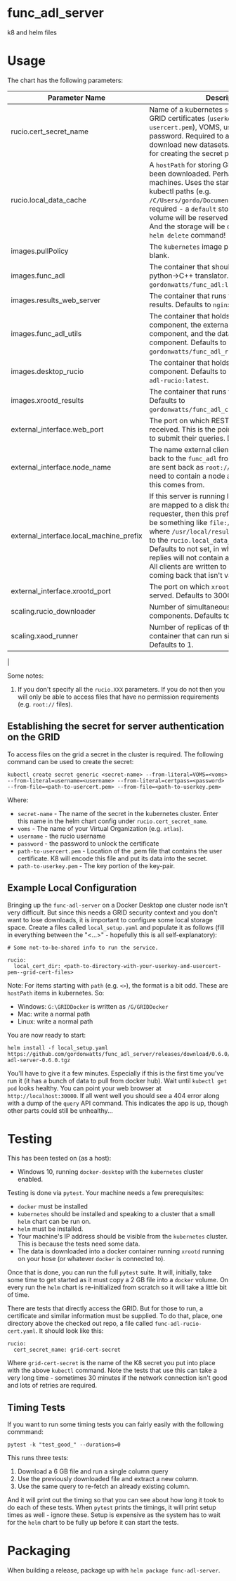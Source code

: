 # func_adl_server

k8 and helm files

# Usage

The chart has the following parameters:

| Parameter Name | Description |
| -------------- | ----------- |
| rucio.cert_secret_name | Name of a kubernetes `secret` that holds the GRID certificates (`userkey.pem` and `usercert.pem`), VOMS, username and password. Required to access the GRID to download new datasets. See section below for creating the secret properly. |
| rucio.local_data_cache | A `hostPath` for storing GRID data that has been downloaded. Perhaps only good for test machines. Uses the standard format for kubectl paths (e.g. `/C/Users/gordo/Documents/GRIDDS`). Not required - a `default` storage class persistent volume will be reserved if this isn't specified. And the storage will be deleted if you use a `helm delete` command! |
| images.pullPolicy | The `kubernetes` image pull policy. Defaults to blank. |
| images.func_adl | The container that should be pulled to run the python->C++ translator. Defaults to `gordonwatts/func_adl:latest`. |
| images.results_web_server | The container that runs the html server for results. Defaults to `nginx:stable`. |
| images.func_adl_utils | The container that holds the ingester component, the externally facing REST api component, and the database status component. Defaults to `gordonwatts/func_adl_request_broker:latest`. |
| images.desktop_rucio | The container that holds the rucio downloader component. Defaults to `gordonwatts/func-adl-rucio:latest`. |
| images.xrootd_results | The container that runs the `xrootd` server. Defaults to `gordonwatts/func_adl_cpp_runner:latest`. |
| external_interface.web_port | The port on which REST api requests are received. This is the point external clients use to submit their queries. Defaults to 30000. |
| external_interface.node_name | The name external clients should use to get back to the `func_adl` front end. Query results are sent back as `root://` or `http://` uri's and need to contain a node address. This is where this comes from. |
| external_interface.local_machine_prefix | If this server is running locally, and the results are mapped to a disk that is viewable by the requester, then this prefix is useful. It should be something like `file:///usr/local/results` where `/usr/local/results` have been mapped to the `rucio.local_data_cache` (see setting). Defaults to not set, in which case the query replies will not contain a `localfiles` member. All clients are written to deal with a local files coming back that isn't valid. |
| external_interface.xrootd_port | The port on which `xrootd` accesses for files is served. Defaults to 30001. |
| scaling.rucio_downloader | Number of simultaneous `rucio` downloader components. Defaults to 1. |
| scaling.xaod_runner| Number of replicas of the `xAOD` -> columns container that can run simultaneously. Defaults to 1. |
| 


Some notes:
1. If you don't specify all the `rucio.XXX` parameters. If you do not then you will only be able to access files that have no permission requirements (e.g. `root://` files).

## Establishing the secret for server authentication on the GRID

To access files on the grid a secret in the cluster is required. The following command can be used to create the secret:

```
kubectl create secret generic <secret-name> --from-literal=VOMS=<voms> --from-literal=username=<username> --from-literal=certpass=<password> --from-file=<path-to-usercert.pem> --from-file=<path-to-userkey.pem>
```

Where:

- `secret-name` - The name of the secret in the kubernetes cluster. Enter this name in the helm chart config under `rucio.cert_secret_name`.
- `voms` - The name of your Virtual Organization (e.g. `atlas`).
- `username` - the rucio username
- `password` - the password to unlock the certificate
- `path-to-usercert.pem` - Location of the .pem file that contains the user certificate. K8 will encode this file and put its data into the secret.
- `path-to-userkey.pem` - The key portion of the key-pair.

## Example Local Configuration

Bringing up the `func-adl-server` on a Docker Desktop one cluster node isn't very difficult.
   But since this needs a GRID security context and you don't want to lose downloads, it is
   important to configure some local storage space. Create a files called `local_setup.yaml`
   and populate it as follows (fill in everything between the "<...>" - hopefully this is 
   all self-explanatory):

```
# Some not-to-be-shared info to run the service.

rucio:
  local_cert_dir: <path-to-directory-with-your-userkey-and-usercert-pem--grid-cert-files>
```

Note: For items starting with `path` (e.g. `<>`), the format is a bit odd. These are `hostPath` items in kubernetes. So:

- Windows: `G:\GRIDDocker` is written as `/G/GRIDDocker`
- Mac: write a normal path
- Linux: write a normal path

You are now ready to start:

```
helm install -f local_setup.yaml https://github.com/gordonwatts/func_adl_server/releases/download/0.6.0/func-adl-server-0.6.0.tgz
```

You'll have to give it a few minutes. Especially if this is the first time you've run it (it has a bunch of data to pull from docker hub).
Wait until `kubectl get pod` looks healthy. You can point your web browser at `http://localhost:30000`. If all went well you should see a 404 error
along with a dump of the `query` API command. This indicates the app is up, though other parts could still be unhealthy...

# Testing

This has been tested on (as a host):

- Windows 10, running `docker-desktop` with the `kubernetes` cluster enabled.

Testing is done via `pytest`. Your machine needs a few prerequisites:

- `docker` must be installed
- `kubernetes` should be installed and speaking to a cluster that a small `helm` chart can be run on.
- `helm` must be installed.
- Your machine's IP address should be visible from the `kubernetes` cluster. This is because the tests need some data.
- The data is downloaded into a docker container running `xrootd` running on your
  hose (or whatever `docker` is connected to).

Once that is done, you can run the full `pytest` suite. It will, initially, take some time to get started as it must copy a 2 GB file into a `docker` volume.
On every run the `helm` chart is re-initialized from scratch so it will take a little bit of time.

There are tests that directly access the GRID. But for those to run, a certificate and similar information must be supplied. To do that, place, one
directory above the checked out repo, a file called `func-adl-rucio-cert.yaml`. It should look like this:

```
rucio:
  cert_secret_name: grid-cert-secret
```

Where `grid-cert-secret` is the name of the K8 secret you put into place with the above `kubectl` command.
Note the tests that use this can take a very long time - sometimes 30 minutes if the network connection isn't good and lots of retries are required.

## Timing Tests

If you want to run some timing tests you can fairly easily with the following commmand:

```
pytest -k "test_good_" --durations=0
```

This runs three tests:

1. Download a 6 GB file and run a single column query
1. Use the previously downloaded file and extract a new column.
1. Use the same query to re-fetch an already existing column.

And it will print out the timing so that you can see about how long it took to do each of these tests. When `pytest` prints the timings, it will print setup times as well - ignore these. Setup is expensive as the system has to wait for the `helm` chart to be fully up before it can start the tests.

# Packaging

When building a release, package up with `helm package func-adl-server`.
